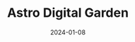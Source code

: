 ---
title: Astro Digital Garden
icon: PhBrain
date: 2024-01-08
# weight: 40
description: >
    Attempt to build digital garden with Astro
tags: [digital-garden, second-brain, astro]
externalUrl: https://astro-digital-garden.stereobooster.com/
---